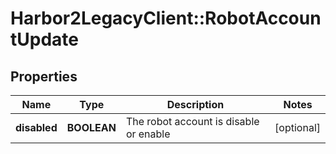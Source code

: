 # Harbor2LegacyClient::RobotAccountUpdate

## Properties
Name | Type | Description | Notes
------------ | ------------- | ------------- | -------------
**disabled** | **BOOLEAN** | The robot account is disable or enable | [optional] 


